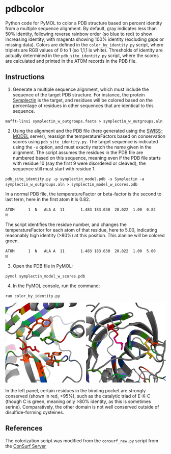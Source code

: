 # pdbcolor
Python code for PyMOL to color a PDB structure based on percent identity from a multiple sequence alignment. By default, gray indicates less than 50% identity, following reverse rainbow order (so blue to red) to show increasing identity, with magenta showing 100% identity (excluding gaps or missing data). Colors are defined in the `color_by_identity.py` script, where triplets are RGB values of 0 to 1 (so 1,1,1 is white). Thresholds of identity are actually determined in the `pdb_site_identity.py` script, where the scores are calculated and printed in the ATOM records in the PDB file.

## Instructions ##
1) Generate a multiple sequence alignment, which must include the sequence of the target PDB structure. For instance, the protein [Symplectin](https://bitbucket.org/wrf/squid-transcriptomes/src) is the target, and residues will be colored based on the percentage of residues in other sequences that are identical to this sequence.

`mafft-linsi symplectin_w_outgroups.fasta > symplectin_w_outgroups.aln`

2) Using the alignment and the PDB file (here generated using the [SWISS-MODEL](https://www.swissmodel.expasy.org/) server), reassign the temperatureFactors based on conservation scores using `pdb_site_identity.py`. The target sequence is indicated using the `-s` option, and must exactly match the name given in the alignment. The script assumes the residues in the PDB file are numbered based on this sequence, meaning even if the PDB file starts with residue 10 (say the first 9 were disordered or cleaved), the sequence still must start with residue 1.

`pdb_site_identity.py -p symplectin_model.pdb -s Symplectin -a symplectin_w_outgroups.aln > symplectin_model_w_scores.pdb`

In a normal PDB file, the temperatureFactor or beta-factor is the second to last term, here in the first atom it is 0.82.

`ATOM      1  N   ALA A  11       1.483 183.030  20.022  1.00  0.82           N  `

The script identifies the residue number, and changes the temperatureFactor for each atom of that residue, here to 5.00, indicating reasonably high identity (>80%) at this position. This alanine will be colored green.

`ATOM      1  N   ALA A  11       1.483 183.030  20.022  1.00  5.00           N  `

3) Open the PDB file in PyMOL:

`pymol symplectin_model_w_scores.pdb`

4) In the PyMOL console, run the command:

`run color_by_identity.py`

![symplectin_domains_by_conservation.png](https://github.com/wrf/pdbcolor/blob/master/symplectin_domains_by_conservation.png)

In the left panel, certain residues in the binding pocket are strongly conserved (shown in red, >95%), such as the catalytic triad of E-K-C (though C is green, meaning only >80% identity, as this is sometimes serine). Comparatively, the other domain is not well conserved outside of disulfide-forming cysteines.

## References ##
The colorization script was modified from the `consurf_new.py` script from the [ConSurf Server](http://consurf.tau.ac.il/2016/)
